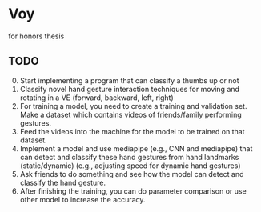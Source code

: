 # Voy
for honors thesis

## TODO
0. Start implementing a program that can classify a thumbs up or not
1. Classify novel hand gesture interaction techniques for moving and rotating in a VE (forward, backward, left, right)
2. For training a model, you need to create a training and validation set. Make a dataset which contains videos of friends/family performing gestures.
3. Feed the videos into the machine for the model to be trained on that dataset.
4. Implement a model and use mediapipe (e.g., CNN and mediapipe) that can detect and classify these hand gestures from hand landmarks (static/dynamic) (e.g., adjusting speed for dynamic hand gestures)
5. Ask friends to do something and see how the model can detect and classify the hand gesture.
6. After finishing the training, you can do parameter comparison or use other model to increase the accuracy.

